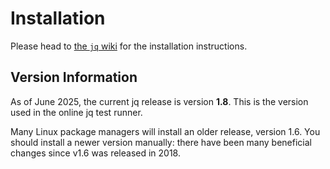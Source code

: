 # Installation

Please head to [the `jq` wiki][jq-wiki-install] for the installation instructions.

## Version Information

As of June 2025, the current jq release is version **1.8**.
This is the version used in the online jq test runner.

Many Linux package managers will install an older release, version 1.6.
You should install a newer version manually: there have been many beneficial changes since v1.6 was released in 2018.

[jq-wiki-install]: https://github.com/jqlang/jq/wiki/Installation
